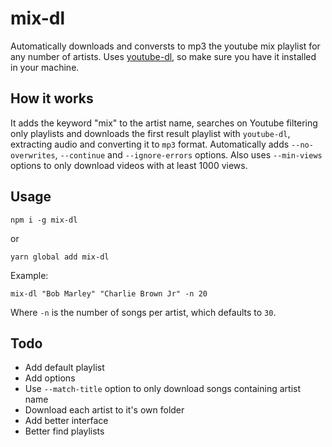 # mix-dl

Automatically downloads and conversts to mp3 the youtube mix playlist for any number of artists. Uses [youtube-dl](https://rg3.github.io/youtube-dl/), so make sure you have it installed in your machine.

## How it works

It adds the keyword "mix" to the artist name, searches on Youtube filtering only playlists and downloads the first result playlist with `youtube-dl`, extracting audio and converting it to `mp3` format. Automatically adds `--no-overwrites`, `--continue` and `--ignore-errors` options. Also uses `--min-views` options to only download videos with at least 1000 views. 

## Usage

```
npm i -g mix-dl
```

or

```
yarn global add mix-dl
```

Example:

```mix-dl "Bob Marley" "Charlie Brown Jr" -n 20 ```

Where `-n` is the number of songs per artist, which defaults to `30`.

## Todo

- Add default playlist
- Add options
- Use `--match-title` option to only download songs containing artist name
- Download each artist to it's own folder
- Add better interface
- Better find playlists